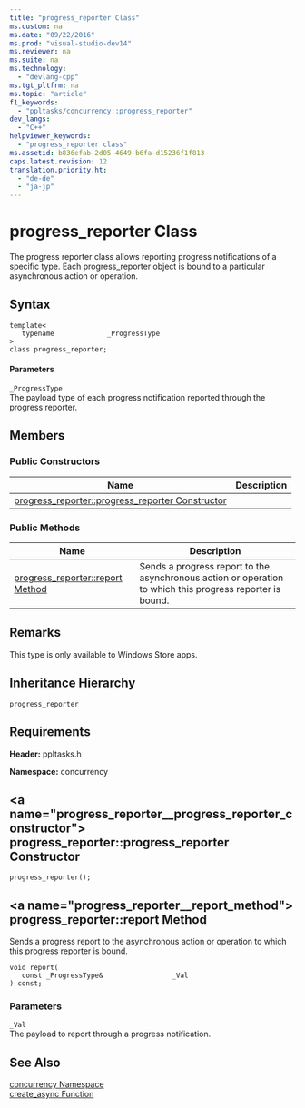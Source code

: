 ```yaml
---
title: "progress_reporter Class"
ms.custom: na
ms.date: "09/22/2016"
ms.prod: "visual-studio-dev14"
ms.reviewer: na
ms.suite: na
ms.technology: 
  - "devlang-cpp"
ms.tgt_pltfrm: na
ms.topic: "article"
f1_keywords: 
  - "ppltasks/concurrency::progress_reporter"
dev_langs: 
  - "C++"
helpviewer_keywords: 
  - "progress_reporter class"
ms.assetid: b836efab-2d05-4649-b6fa-d15236f1f813
caps.latest.revision: 12
translation.priority.ht: 
  - "de-de"
  - "ja-jp"
---
```

# progress_reporter Class
The progress reporter class allows reporting progress notifications of a specific type. Each progress_reporter object is bound to a particular asynchronous action or operation.  
  
## Syntax  
  
```  
template<  
   typename             _ProgressType  
>  
class progress_reporter;  
```  
  
#### Parameters  
 `_ProgressType`  
 The payload type of each progress notification reported through the progress reporter.  
  
## Members  
  
### Public Constructors  
  
|Name|Description|  
|----------|-----------------|  
|[progress_reporter::progress_reporter Constructor](#progress_reporter__progress_reporter_constructor)||  
  
### Public Methods  
  
|Name|Description|  
|----------|-----------------|  
|[progress_reporter::report Method](#progress_reporter__report_method)|Sends a progress report to the asynchronous action or operation to which this progress reporter is bound.|  
  
## Remarks  
 This type is only available to Windows Store apps.  
  
## Inheritance Hierarchy  
 `progress_reporter`  
  
## Requirements  
 **Header:** ppltasks.h  
  
 **Namespace:** concurrency  
  
##  \<a name="progress_reporter__progress_reporter_constructor"></a>  progress_reporter::progress_reporter Constructor  
  
```  
progress_reporter();  
```  
  
##  \<a name="progress_reporter__report_method"></a>  progress_reporter::report Method  
 Sends a progress report to the asynchronous action or operation to which this progress reporter is bound.  
  
```  
void report(  
   const _ProgressType&                 _Val  
) const;  
```  
  
### Parameters  
 `_Val`  
 The payload to report through a progress notification.  
  
## See Also  
 [concurrency Namespace](../vs140/concurrency-namespace.md)   
 [create_async Function](concurrency_namespace_Functions)